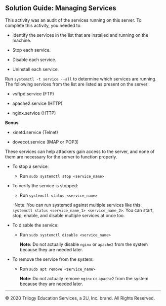 ## Solution Guide: Managing Services

 This activity was an audit of the services running on this server. To complete this activity, you needed to:

- Identify the services in the list that are installed and running on the machine.


- Stop each service.

- Disable each service.

- Uninstall each service.

Run `systemctl -t service --all` to determine which services are running.  The following services from the list are listed as present on the server:

- vsftpd.service (FTP)

- apache2.service (HTTP)

- nginx.service (HTTP)

**Bonus**

- xinetd.service (Telnet)

- dovecot.service (IMAP or POP3)

These services can help attackers gain access to the server, and none of them are necessary for the server to function properly.

- To stop a service:

  - Run `sudo systemctl stop <service_name>`

- To verify the service is stopped:

  - Run `systemctl status <service_name>`

  -Note: You can run systemctl against multiple services like this: `systemctl status <service_name_1> <service_name_2>`.  You can start, stop, enable, and disable multiple services at once too. 

- To disable the service:

  - Run `sudo systemctl disable <service_name>` 

    **Note:** Do not actually disable `nginx` or `apache2` from the system because they are needed later.

- To remove the service from the system:

  - Run `sudo apt remove <service_name>`

    **Note:** Do not actually remove `nginx` or `apache2` from the system because they are needed later.

---
© 2020 Trilogy Education Services, a 2U, Inc. brand. All Rights Reserved.  

